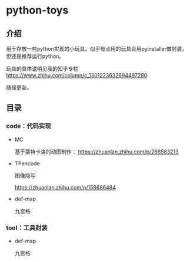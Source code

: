 # python-toys

## 介绍

用于存放一些python实现的小玩具。似乎有点用的玩具会用pyinstaller做封装，但还是推荐运行python。

玩具的具体说明见我的知乎专栏 https://www.zhihu.com/column/c_1301223632694497280

随缘更新。

## 目录

### code：代码实现

- MC

  基于蒙特卡洛的动图制作：
  https://zhuanlan.zhihu.com/p/266583213

- TPencode

  图像隐写

  https://zhuanlan.zhihu.com/p/158686484

- def-map

  九宫格



### tool：工具封装

- def-map

  九宫格
